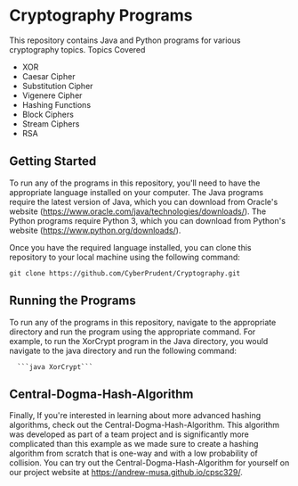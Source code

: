 # Cryptography Programs

This repository contains Java and Python programs for various cryptography topics.
Topics Covered

   * XOR
   * Caesar Cipher
   * Substitution Cipher
   * Vigenere Cipher
   * Hashing Functions
   * Block Ciphers
   * Stream Ciphers
   * RSA

## Getting Started

To run any of the programs in this repository, you'll need to have the appropriate language installed on your computer. The Java programs require the latest version of Java, which you can download from Oracle's website (https://www.oracle.com/java/technologies/downloads/). The Python programs require Python 3, which you can download from Python's website (https://www.python.org/downloads/).

Once you have the required language installed, you can clone this repository to your local machine using the following command:

  ```git clone https://github.com/CyberPrudent/Cryptography.git```

## Running the Programs

To run any of the programs in this repository, navigate to the appropriate directory and run the program using the appropriate command. For example, to run the XorCrypt program in the Java directory, you would navigate to the java directory and run the following command:

      ```java XorCrypt```

## Central-Dogma-Hash-Algorithm

Finally, If you're interested in learning about more advanced hashing algorithms, check out the Central-Dogma-Hash-Algorithm. This algorithm was developed as part of a team project and is significantly more complicated than this example as we made sure to create a hashing algorithm from scratch that is one-way and with a low probability of collision. You can try out the Central-Dogma-Hash-Algorithm for yourself on our project website at https://andrew-musa.github.io/cpsc329/.
